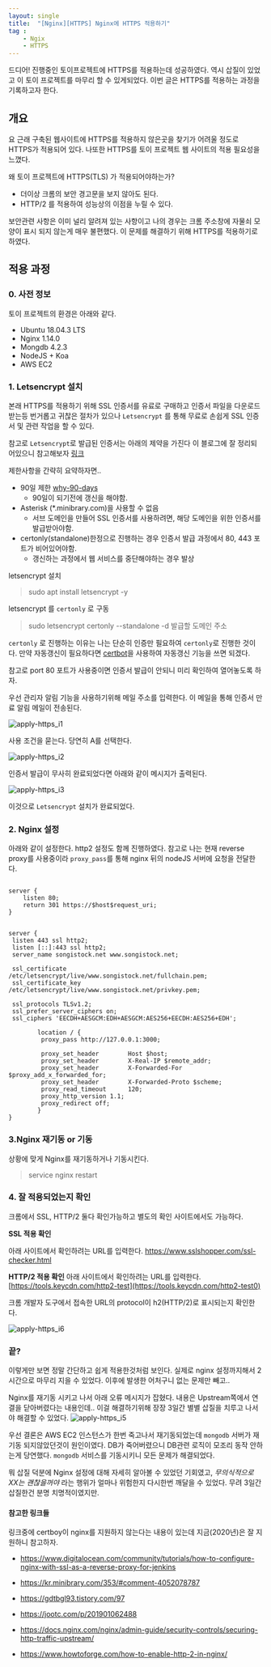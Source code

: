 ```yaml
---
layout: single
title:  "[Nginx][HTTPS] Nginx에 HTTPS 적용하기"
tag : 
    - Ngix
    - HTTPS
---
```


드디어! 진행중인 토이프로젝트에 HTTPS를 적용하는데 성공하였다. 역시 삽질이 있었고 이 토이 프로젝트를 마무리 할 수 있게되었다. 이번 글은 HTTPS를 적용하는 과정을 기록하고자 한다.

## 개요

요 근래 구축된 웹사이트에 HTTPS를 적용하지 않은곳을 찾기가 어려울 정도로 HTTPS가 적용되어 있다. 나또한 HTTPS를 토이 프로젝트 웹 사이트의 적용 필요성을 느꼈다.

왜 토이 프로젝트에 HTTPS(TLS) 가 적용되어야하는가?

- 더이상 크롬의 보안 경고문을 보지 않아도 된다.
- HTTP/2 를 적용하여 성능상의 이점을 누릴 수 있다.


보안관련 사항은 이미 널리 알려져 있는 사항이고 나의 경우는 크롬 주소창에 자물쇠 모양이 표시 되지 않는게 매우 불편했다. 이 문제를 해결하기 위해 HTTPS를 적용하기로 하였다.


## 적용 과정

### 0. 사전 정보

토이 프로젝트의 환경은 아래와 같다.
- Ubuntu 18.04.3 LTS
- Nginx 1.14.0
- Mongdb 4.2.3
- NodeJS + Koa
- AWS EC2



### 1. Letsencrypt 설치

본래 HTTPS를 적용하기 위해 SSL 인증서를 유료로 구매하고 인증서 파일을 다운로드 받는등 번거롭고 귀찮은 절차가 있으나 `Letsencrypt` 를 통해 무료로 손쉽게 SSL 인증서 및 관련 작업을 할 수 있다.

참고로 `Letsencrypt`로 발급된 인증서는 아래의 제약을 가진다
이 블로그에 잘 정리되어있으니 참고해보자 [링크](https://kr.minibrary.com/353/#comment-4052078787)

제한사항을 간략히 요약하자면..

- 90일 제한 [why-90-days](https://letsencrypt.org/2015/11/09/why-90-days.html)
    - 90일이 되기전에 갱신을 해야함.
- Asterisk (*.minibrary.com)을 사용할 수 없음 
    - 서브 도메인을 만들어 SSL 인증서를 사용하려면, 해당 도메인을 위한 인증서를 발급받아야함.
- certonly(standalone)한정으로 진행하는 경우 인증서 발급 과정에서 80, 443 포트가 비어있어야함. 
    - 갱신하는 과정에서 웹 서비스를 중단해야하는 경우 발상



letsencrypt 설치
> sudo apt install letsencrypt -y


letsencrypt 를 `certonly` 로 구동
> sudo letsencrypt certonly --standalone -d 발급할 도메인 주소

`certonly` 로 진행하는 이유는 나는 단순히 인증만 필요하여 `certonly`로 진행한 것이다. 만약 자동갱신이 필요하다면 [certbot](https://certbot.eff.org/lets-encrypt/ubuntuxenial-nginx)을 사용하여 자동갱신 기능을 쓰면 되겠다.


참고로 port 80 포트가 사용중이면 인증서 발급이 안되니 미리 확인하여 열어놓도록 하자.

우선 관리자 알림 기능을 사용하기위해 메일 주소를 입력한다. 이 메일을 통해 인증서 만료 알림 메일이 전송된다.


![apply-https_i1](https://github.com/momoci99/momoci99.github.io/blob/master/assets/img/dev_review_songi_stock/apply-https/apply-https_i1.png?raw=true)



사용 조건을 묻는다. 당연히 A를 선택한다.

![apply-https_i2](https://github.com/momoci99/momoci99.github.io/blob/master/assets/img/dev_review_songi_stock/apply-https/apply-https_i2.png?raw=true)


인증서 발급이 무사히 완료되었다면 아래와 같이 메시지가 출력된다.

![apply-https_i3](https://github.com/momoci99/momoci99.github.io/blob/master/assets/img/dev_review_songi_stock/apply-https/apply-https_i3.png?raw=true)



이것으로 `Letsencrypt` 설치가 완료되었다.


### 2. Nginx 설정

아래와 같이 설정한다. http2 설정도 함께 진행하였다. 참고로 나는 현재 reverse proxy를 사용중이라 `proxy_pass`를 통해 nginx 뒤의 nodeJS 서버에 요청을 전달한다.

```

server {
    listen 80;
    return 301 https://$host$request_uri;
}


server {
 listen 443 ssl http2;
 listen [::]:443 ssl http2;
 server_name songistock.net www.songistock.net;

 ssl_certificate /etc/letsencrypt/live/www.songistock.net/fullchain.pem;
 ssl_certificate_key /etc/letsencrypt/live/www.songistock.net/privkey.pem;

 ssl_protocols TLSv1.2;
 ssl_prefer_server_ciphers on;
 ssl_ciphers 'EECDH+AESGCM:EDH+AESGCM:AES256+EECDH:AES256+EDH';

        location / {
         proxy_pass http://127.0.0.1:3000;

         proxy_set_header        Host $host;
         proxy_set_header        X-Real-IP $remote_addr;
         proxy_set_header        X-Forwarded-For $proxy_add_x_forwarded_for;
         proxy_set_header        X-Forwarded-Proto $scheme;
         proxy_read_timeout      120;
         proxy_http_version 1.1;
         proxy_redirect off;
        }
}

```


### 3.Nginx 재기동 or 기동


상황에 맞게 Nginx를 재기동하거나 기동시킨다.

>  service nginx restart


### 4. 잘 적용되었는지 확인

크롬에서 SSL, HTTP/2 둘다 확인가능하고 별도의 확인 사이트에서도 가능하다.

**SSL 적용 확인**

아래 사이트에서 확인하려는 URL를 입력한다.
https://www.sslshopper.com/ssl-checker.html


**HTTP/2 적용 확인**
아래 사이트에서 확인하려는 URL를 입력한다.
[https://tools.keycdn.com/http2-test](https://tools.keycdn.com/http2-test0)



크롬 개발자 도구에서 접속한 URL의 protocol이 h2(HTTP/2)로 표시되는지 확인한다.

![apply-https_i6](https://github.com/momoci99/momoci99.github.io/blob/master/assets/img/dev_review_songi_stock/apply-https/apply-https_i6.png?raw=true)



### 끝?

이렇게만 보면 정말 간단하고 쉽게 적용한것처럼 보인다. 실제로 nginx 설정까지해서 2시간으로 마무리 지을 수 있었다. 이후에 발생한 어처구니 없는 문제만 빼고..


Nginx를 재기동 시키고 나서 아래 오류 메시지가 잡혔다. 내용은 Upstream쪽에서 연결을 닫아버렸다는 내용인데.. 이걸 해결하기위해 장장 3일간 별별 삽질을 치루고 나서야 해결할 수 있었다.
![apply-https_i5](https://github.com/momoci99/momoci99.github.io/blob/master/assets/img/dev_review_songi_stock/apply-https/apply-https_i5.png?raw=true)

우선 결론은 AWS EC2 인스턴스가 한번 죽고나서 재기동되었는데 `mongodb` 서버가 재기동 되지않았던것이 원인이였다. DB가 죽어버렸으니 DB관련 로직이 모조리 동작 안하는게 당연했다. `mongodb` 서비스를 기동시키니 모든 문제가 해결되었다. 

뭐 삽질 덕분에 Nginx 설정에 대해 자세히 알아볼 수 있었던 기회였고, *무의식적으로 XX는 괜찮을꺼야* 라는 행위가 얼마나 위험한지 다시한번 깨달을 수 있었다. 무려 3일간 삽질한건 분명 치명적이였지만.



#### 참고한 링크들

링크중에 certboy이 nginx를 지원하지 않는다는 내용이 있는데 지금(2020년)은 잘 지원하니 참고하자.

- https://www.digitalocean.com/community/tutorials/how-to-configure-nginx-with-ssl-as-a-reverse-proxy-for-jenkins

- https://kr.minibrary.com/353/#comment-4052078787

- https://gdtbgl93.tistory.com/97

- https://jootc.com/p/201901062488

- https://docs.nginx.com/nginx/admin-guide/security-controls/securing-http-traffic-upstream/

- https://www.howtoforge.com/how-to-enable-http-2-in-nginx/